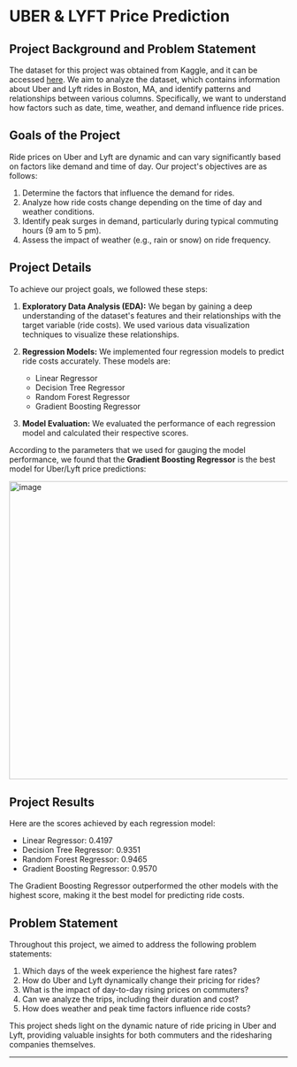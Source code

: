 # UBER & LYFT Price Prediction


## Project Background and Problem Statement

The dataset for this project was obtained from Kaggle, and it can be accessed [here](https://www.kaggle.com/datasets/brllrb/uber-and-lyft-dataset-boston-ma?resource=download). We aim to analyze the dataset, which contains information about Uber and Lyft rides in Boston, MA, and identify patterns and relationships between various columns. Specifically, we want to understand how factors such as date, time, weather, and demand influence ride prices.

## Goals of the Project

Ride prices on Uber and Lyft are dynamic and can vary significantly based on factors like demand and time of day. Our project's objectives are as follows:

1. Determine the factors that influence the demand for rides.
2. Analyze how ride costs change depending on the time of day and weather conditions.
3. Identify peak surges in demand, particularly during typical commuting hours (9 am to 5 pm).
4. Assess the impact of weather (e.g., rain or snow) on ride frequency.

## Project Details

To achieve our project goals, we followed these steps:

1. **Exploratory Data Analysis (EDA):** We began by gaining a deep understanding of the dataset's features and their relationships with the target variable (ride costs). We used various data visualization techniques to visualize these relationships.

2. **Regression Models:** We implemented four regression models to predict ride costs accurately. These models are:

   - Linear Regressor
   - Decision Tree Regressor
   - Random Forest Regressor
   - Gradient Boosting Regressor

3. **Model Evaluation:** We evaluated the performance of each regression model and calculated their respective scores.

According to the parameters that we used for gauging the model performance, we found that the **Gradient Boosting Regressor** is the best model for Uber/Lyft price predictions:

<img width="539" alt="image" src="https://github.com/prashanti-ps/Lyft_Price_Prediction/assets/78148121/1d7168ab-62b0-44a4-bd01-8dec4ea6da44">


## Project Results

Here are the scores achieved by each regression model:

- Linear Regressor: 0.4197
- Decision Tree Regressor: 0.9351
- Random Forest Regressor: 0.9465
- Gradient Boosting Regressor: 0.9570

The Gradient Boosting Regressor outperformed the other models with the highest score, making it the best model for predicting ride costs.

## Problem Statement

Throughout this project, we aimed to address the following problem statements:

1. Which days of the week experience the highest fare rates?
2. How do Uber and Lyft dynamically change their pricing for rides?
3. What is the impact of day-to-day rising prices on commuters?
4. Can we analyze the trips, including their duration and cost?
5. How does weather and peak time factors influence ride costs?

This project sheds light on the dynamic nature of ride pricing in Uber and Lyft, providing valuable insights for both commuters and the ridesharing companies themselves.

---
